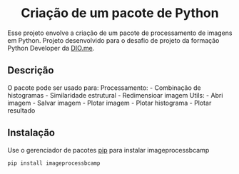 <h1 align="center">Criação de um pacote de Python</h1>
<p>Esse projeto envolve a criação de um pacote de processamento de imagens em Python. Projeto desenvolvido para o desafio de projeto da formação Python Developer da <a href="http://dio.me">DIO.me</a>.</p>

## Descrição
O pacote pode ser usado para:
    Processamento:
        - Combinação de histogramas
        - Similaridade estrutural
        - Redimensioar imagem
    Utils:
        - Abri imagem
        - Salvar imagem
        - Plotar imagem
        - Plotar histograma
        - Plotar resultado

## Instalação

Use o gerenciador de pacotes [pip](https://pip.pypa.io/en/stable/) para instalar imageprocessbcamp

```bash
pip install imageprocessbcamp
```